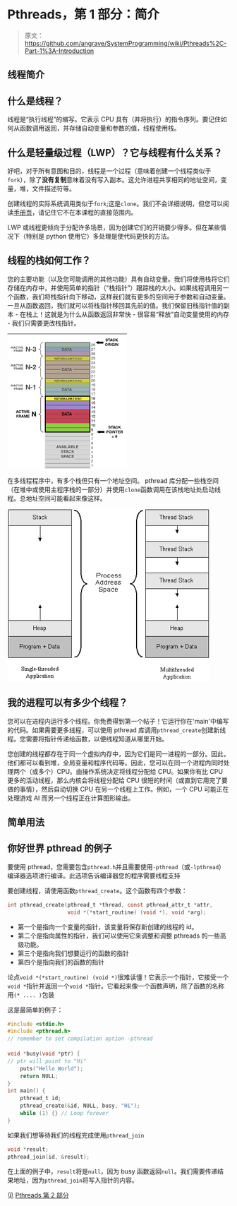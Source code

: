 # Pthreads，第 1 部分：简介

> 原文：<https://github.com/angrave/SystemProgramming/wiki/Pthreads%2C-Part-1%3A-Introduction>

## 线程简介

## 什么是线程？

线程是“执行线程”的缩写。它表示 CPU 具有（并将执行）的指令序列。要记住如何从函数调用返回，并存储自动变量和参数的值，线程使用栈。

## 什么是轻量级过程（LWP）？它与线程有什么关系？

好吧，对于所有意图和目的，线程是一个过程（意味着创建一个线程类似于`fork`），除了**没有复制**意味着没有写入副本。这允许进程共享相同的地址空间，变量，堆，文件描述符等。

创建线程的实际系统调用类似于`fork`;这是`clone`。我们不会详细说明，但您可以阅读[手册页](http://man7.org/linux/man-pages/man2/clone.2.html)，请记住它不在本课程的直接范围内。

LWP 或线程更倾向于分配许多场景，因为创建它们的开销要少得多。但在某些情况下（特别是 python 使用它）多处理是使代码更快的方法。

## 线程的栈如何工作？

您的主要功能（以及您可能调用的其他功能）具有自动变量。我们将使用栈将它们存储在内存中，并使用简单的指针（“栈指针”）跟踪栈的大小。如果线程调用另一个函数，我们将栈指针向下移动，这样我们就有更多的空间用于参数和自动变量。一旦从函数返回，我们就可以将栈指针移回其先前的值。我们保留旧栈指针值的副本 - 在栈上！这就是为什么从函数返回非常快 - 很容易“释放”自动变量使用的内存 - 我们只需要更改栈指针。

![](img/e209a7428a9ce45094abf36a151c7d63.jpg)

在多线程程序中，有多个栈但只有一个地址空间。 pthread 库分配一些栈空间（在堆中或使用主程序栈的一部分）并使用`clone`函数调用在该栈地址处启动线程。总地址空间可能看起来像这样。

![](img/4013002f4b22a09d0fc6a117c0a29816.jpg)

## 我的进程可以有多少个线程？

您可以在进程内运行多个线程。你免费得到第一个帖子！它运行你在'main'中编写的代码。如果需要更多线程，可以使用 pthread 库调用`pthread_create`创建新线程。您需要将指针传递给函数，以便线程知道从哪里开始。

您创建的线程都存在于同一个虚拟内存中，因为它们是同一进程的一部分。因此，他们都可以看到堆，全局变量和程序代码等。因此，您可以在同一个进程内同时处理两个（或多个）CPU。由操作系统决定将线程分配给 CPU。如果你有比 CPU 更多的活动线程，那么内核会将线程分配给 CPU 很短的时间（或直到它用完了要做的事情），然后自动切换 CPU 在另一个线程上工作。例如，一个 CPU 可能正在处理游戏 AI 而另一个线程正在计算图形输出。

## 简单用法

## 你好世界 pthread 的例子

要使用 pthread，您需要包含`pthread.h`并且需要使用`-pthread`（或`-lpthread`）编译器选项进行编译。此选项告诉编译器您的程序需要线程支持

要创建线程，请使用函数`pthread_create`。这个函数有四个参数：

```c
int pthread_create(pthread_t *thread, const pthread_attr_t *attr,
                   void *(*start_routine) (void *), void *arg);
```

*   第一个是指向一个变量的指针，该变量将保存新创建的线程的 id。
*   第二个是指向属性的指针，我们可以使用它来调整和调整 pthreads 的一些高级功能。
*   第三个是指向我们想要运行的函数的指针
*   第四个是指向我们的函数的指针

论点`void *(*start_routine) (void *)`很难读懂！它表示一个指针，它接受一个`void *`指针并返回一个`void *`指针。它看起来像一个函数声明，除了函数的名称用`(* .... )`包装

这是最简单的例子：

```c
#include <stdio.h>
#include <pthread.h>
// remember to set compilation option -pthread

void *busy(void *ptr) {
// ptr will point to "Hi"
    puts("Hello World");
    return NULL;
}
int main() {
    pthread_t id;
    pthread_create(&id, NULL, busy, "Hi");
    while (1) {} // Loop forever
}
```

如果我们想等待我们的线程完成使用`pthread_join`

```c
void *result;
pthread_join(id, &result);
```

在上面的例子中，`result`将是`null`，因为 busy 函数返回`null`。我们需要传递结果地址，因为`pthread_join`将写入指针的内容。

见 [Pthreads 第 2 部分](https://github.com/angrave/SystemProgramming/wiki/Pthreads%2C-Part-2%3A-Usage-in-Practice)
